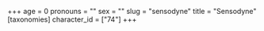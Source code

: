 +++
age = 0
pronouns = ""
sex = ""
slug = "sensodyne"
title = "Sensodyne"
[taxonomies]
character_id = ["74"]
+++


